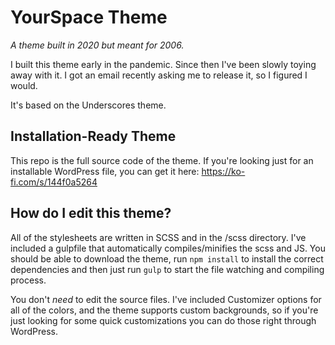 # YourSpace Theme

*A theme built in 2020 but meant for 2006.*

I built this theme early in the pandemic. Since then I've been slowly toying away with it. I got an email recently asking me to release it, so I figured I would.

It's based on the Underscores theme.

## Installation-Ready Theme

This repo is the full source code of the theme. If you're looking just for an installable WordPress file, you can get it here: https://ko-fi.com/s/144f0a5264

## How do I edit this theme?

All of the stylesheets are written in SCSS and in the /scss directory. I've included a gulpfile that automatically compiles/minifies the scss and JS. You should be able to download the theme, run `npm install` to install the correct dependencies and then just run `gulp` to start the file watching and compiling process.

You don't *need* to edit the source files. I've included Customizer options for all of the colors, and the theme supports custom backgrounds, so if you're just looking for some quick customizations you can do those right through WordPress.
